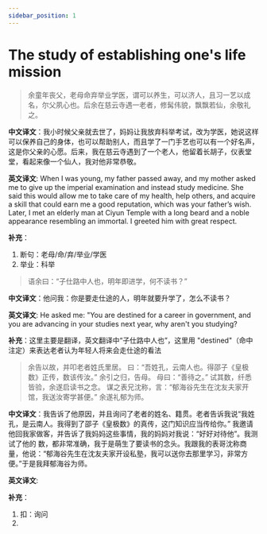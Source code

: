 ```yaml
---
sidebar_position: 1
---
```


# The study of establishing one's life mission

> 余童年丧父，老母命弃举业学医，谓可以养生，可以济人，且习一艺以成名，尔父夙心也。后余在慈云寺遇一老者，修髯伟貌，飘飘若仙，余敬礼之。

**中文译文**：我小时候父亲就去世了，妈妈让我放弃科举考试，改为学医，她说这样可以保养自己的身体，也可以帮助别人，而且学了一门手艺也可以有一个好名声，这是你父亲的心愿。后来，我在慈云寺遇到了一个老人，他留着长胡子，仪表堂堂，看起来像一个仙人，我对他非常恭敬。

**英文译文**: When I was young, my father passed away, and my mother asked me to give up the imperial examination and instead study medicine. She said this would allow me to take care of my health, help others, and acquire a skill that could earn me a good reputation, which was your father’s wish. Later, I met an elderly man at Ciyun Temple with a long beard and a noble appearance resembling an immortal. I greeted him with great respect.

**补充**：

1. 断句：老母/命/弃/举业/学医
2. 举业：科举



> 语余曰：“子仕路中人也，明年即进学，何不读书？”

**中文译文**：他问我：你是要走仕途的人，明年就要升学了，怎么不读书？

**英文译文**: He asked me: "You are destined for a career in government, and you are advancing in your studies next year, why aren't you studying?

**补充**：这里主要是翻译，英文翻译中“子仕路中人也”，这里用 "destined"（命中注定）来表达老者认为年轻人将来会走仕途的看法



> 余告以故，并叩老者姓氏里居。
> 曰：“吾姓孔，云南人也。得邵子《皇极数》正传，数该传汝。”
> 余引之归，告母。
> 母曰：“善待之。”
> 试其数，纤悉皆验，余遂启读书之念。
> 谋之表兄沈称，言：“郁海谷先生在沈友夫家开馆，我送汝寄学甚便。”
> 余遂礼郁为师。



**中文译文**：我告诉了他原因，并且询问了老者的姓名、籍贯。老者告诉我说“我姓孔，是云南人。我得到了邵子《皇极数》的真传，这门知识应当传给你。” 我邀请他回我家做客，并告诉了我妈妈这些事情，我的妈妈对我说：“好好对待他”。我测试了他的 数，都非常准确，我于是萌生了要读书的念头。我跟我的表哥沈称商量，他说：“郁海谷先生在沈友夫家开设私塾，我可以送你去那里学习，非常方便。”于是我拜郁海谷为师。

**英文译文**: 

**补充**：

1. 扣：询问
2. 